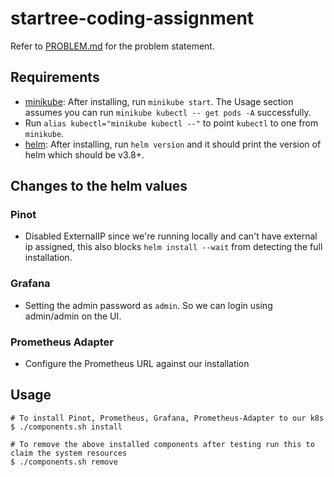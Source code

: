 # startree-coding-assignment

Refer to [PROBLEM.md](./PROBLEM.md) for the problem statement.

## Requirements

- [minikube](https://minikube.sigs.k8s.io/docs/start/): After installing, run `minikube start`. The Usage section assumes you can run `minikube kubectl -- get pods -A` successfully. 
- Run `alias kubectl="minikube kubectl --"` to point `kubectl` to one from `minikube`.
- [helm](https://helm.sh/docs/intro/install/): After installing, run `helm version` and it should print the version of helm which should be v3.8+.

## Changes to the helm values
### Pinot
- Disabled ExternalIP since we're running locally and can't have external ip assigned, this also blocks `helm install --wait` from detecting the full installation.

### Grafana
- Setting the admin password as `admin`. So we can login using admin/admin on the UI.

### Prometheus Adapter
- Configure the Prometheus URL against our installation

## Usage

```
# To install Pinot, Prometheus, Grafana, Prometheus-Adapter to our k8s
$ ./components.sh install

# To remove the above installed components after testing run this to claim the system resources
$ ./components.sh remove
```

